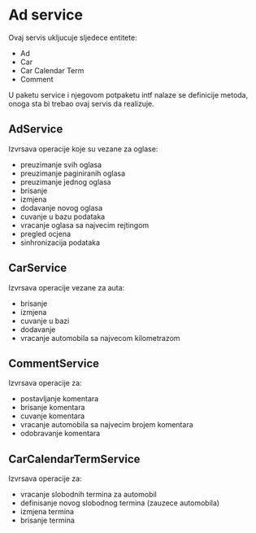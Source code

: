 # Ad service
Ovaj servis ukljucuje sljedece entitete: 

* Ad
* Car
* Car Calendar Term
* Comment

U paketu service i njegovom potpaketu intf nalaze se definicije metoda, onoga sta bi trebao ovaj servis da realizuje.

## AdService
Izvrsava operacije koje su vezane za oglase:
* preuzimanje svih oglasa
* preuzimanje paginiranih oglasa
* preuzimanje jednog oglasa
* brisanje 
* izmjena 
* dodavanje novog oglasa
* cuvanje u bazu podataka
* vracanje oglasa sa najvecim rejtingom
* pregled ocjena
* sinhronizacija podataka

## CarService 
Izvrsava operacije vezane za auta:
* brisanje
* izmjena
* cuvanje u bazi 
* dodavanje
* vracanje automobila sa najvecom kilometrazom

## CommentService
Izvrsava operacije za:
* postavljanje komentara
* brisanje komentara 
* cuvanje komentara
* vracanje automobila sa najvecim brojem komentara
* odobravanje komentara

## CarCalendarTermService
Izvrsava operacije za:
* vracanje slobodnih termina za automobil
* definisanje novog slobodnog termina (zauzece automobila)
* izmjena termina
* brisanje termina
